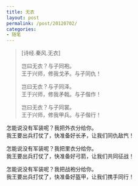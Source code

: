 ```yaml
---
title: 无衣
layout: post
permalink: /post/20120702/
categories:
- 随笔
---
```


> [诗经.秦风.无衣]
> 
> 岂曰无衣？与子同袍。   
> 王于兴师，修我戈矛。与子同仇！
> 
> 岂曰无衣？与子同泽。   
> 王于兴师，修我矛戟。与子偕作！
> 
> 岂曰无衣？与子同裳。   
> 王于兴师，修我甲兵。与子偕行！

怎能说没有军装呢？我把外衣分给你。   
我王要出兵打仗了，快准备好长矛，让我们同仇敌忾！

怎能说没有军装呢？我把里衣分给你。   
我王要出兵打仗了，快准备好弓箭，让我们共同征战！

怎能说没有军装呢？我把战袍分给你。   
我王要出兵打仗了，快准备好盔甲，让我们携手同行！
